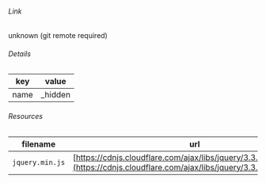 <!--
https://pypi.org/project/jsfiddle-readme/
-->


###### Link
unknown (git remote required)

###### Details
key|value
-|-
name|_hidden

###### Resources
filename|url
-|-
`jquery.min.js`|[https://cdnjs.cloudflare.com/ajax/libs/jquery/3.3.1/jquery.min.js](https://cdnjs.cloudflare.com/ajax/libs/jquery/3.3.1/jquery.min.js)